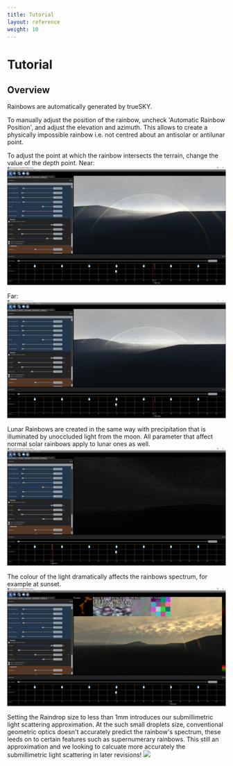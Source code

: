 ```yaml
---
title: Tutorial
layout: reference
weight: 10
---
```







Tutorial
====================

Overview
-----------------
Rainbows are automatically generated by trueSKY.

To manually adjust the position of the rainbow, uncheck 'Automatic Rainbow Position', and adjust the elevation and azimuth. This allows to create a physically impossible rainbow i.e. not centred about an antisolar or antilunar point. 

To adjust the point at which the rainbow intersects the terrain, change the value of the depth point.
Near:
![](/images/rainbows/RainbowDepthPointNear.png)

Far:
![](/images/rainbows/RainbowDepthPointFar.png)


Lunar Rainbows are created in the same way with precipitation that is illuminated by unoccluded light from the moon. All parameter that affect normal solar rainbows apply to lunar ones as well.
![](/images/rainbows/LunarRainbows.png)


The colour of the light dramatically affects the rainbows spectrum, for example at sunset.
![](/images/rainbows/RainbowsAtSunset.png)


Setting the Raindrop size to less than 1mm introduces our submillimetric light scattering approximation. At the such small droplets size, conventional geometric optics doesn't accurately predict the rainbow's spectrum, these leeds on to certain features such as supernumerary rainbows. This still an approximation and we looking to calcuate more accurately the submillimetric light scattering in later revisions!
![](/images/rainbows.RainbowsSLSA0_25mm.png)

